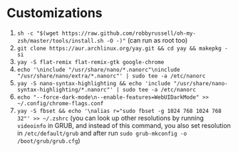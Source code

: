 # Customizations
1. `sh -c "$(wget https://raw.github.com/robbyrussell/oh-my-zsh/master/tools/install.sh -O -)"` (can run as root too)
2. `git clone https://aur.archlinux.org/yay.git && cd yay && makepkg -si`
3. `yay -S flat-remix flat-remix-gtk google-chrome`
4. `echo '\ninclude "/usr/share/nano/*.nanorc"\ninclude "/usr/share/nano/extra/*.nanorc"' | sudo tee -a /etc/nanorc`
5. `yay -S nano-syntax-highlighting && echo 'include "/usr/share/nano-syntax-highlighting/*.nanorc"' | sudo tee -a /etc/nanorc`
6. `echo "--force-dark-mode\n--enable-features=WebUIDarkMode" >> ~/.config/chrome-flags.conf`
7. `yay -S fbset && echo '\nalias r="sudo fbset -g 1024 768 1024 768 32"' >> ~/.zshrc` (you can look up other resolutions by running `videoinfo` in GRUB,
and instead of this command, you also set resolution in `/etc/default/grub` and after run `sudo grub-mkconfig -o /boot/grub/grub.cfg`)
